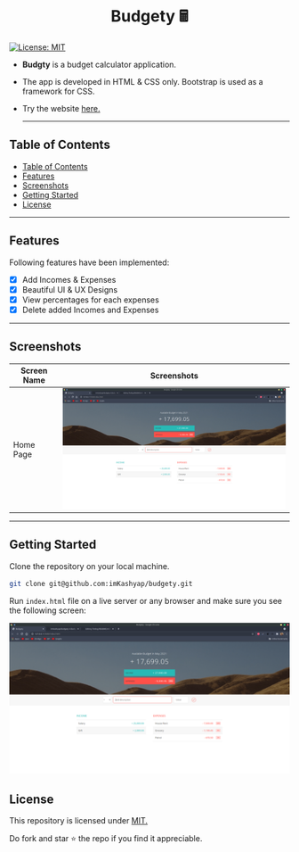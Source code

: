 
<h1 style="text-align:center;">Budgety 🖩 </h1>
  
  [![License: MIT](https://img.shields.io/badge/License-MIT-blue.svg)](https://opensource.org/licenses/MIT)

- **Budgty** is a budget calculator application.
- The app is developed in HTML & CSS only. Bootstrap is used as a framework for CSS.
- Try the website [here.](https://imkashyap.github.io/Budgety/)
  
  ***


## Table of Contents
- [Table of Contents](#table-of-contents)
- [Features](#features)
- [Screenshots](#screenshots)
- [Getting Started](#getting-started)
- [License](#license)

***

## Features
Following features have been implemented:

- [x] Add Incomes & Expenses
- [x] Beautiful UI & UX Designs
- [x] View percentages for each expenses
- [x] Delete added Incomes and Expenses
  
***

## Screenshots
|Screen Name | Screenshots |
|---|--|
|Home Page|<img src='./screenshots/ss1.png' width=600px alt='Screenshot of the App'>|

***

## Getting Started
Clone the repository on your local machine.

```bash
git clone git@github.com:imKashyap/budgety.git
```

Run `index.html` file on a live server or any browser and make sure you see the following screen:

![Screenshot of the landing page of Web Server](screenshots/ss1.png)

## License
 This repository is licensed under [MIT.](https://github.com/imKashyap/budgety/blob/main/LICENSE)
 
 Do fork and star :star: the repo if you find it appreciable.
